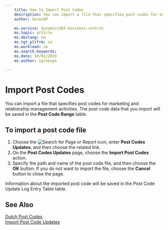 ```yaml
---
    title: How to Import Post Codes
    description: You can import a file that specifies post codes for marketing and relationship management activities. The post code data that you import will be saved in the Post Code Range table.
    author: SorenGP

    ms.service: dynamics365-business-central
    ms.topic: article
    ms.devlang: na
    ms.tgt_pltfrm: na
    ms.workload: na
    ms.search.keywords:
    ms.date: 10/01/2019
    ms.author: sgroespe

---
```

# Import Post Codes
You can import a file that specifies post codes for marketing and relationship management activities. The post code data that you import will be saved in the **Post Code Range** table.  

## To import a post code file  

1.  Choose the ![Search for Page or Report](../../media/ui-search/search_small.png "Search for Page or Report icon") icon, enter **Post Codes Updates**, and then choose the related link.  
2.  On the **Post Codes Updates** page, choose the **Import Post Codes** action.  
3.  Specify the path and name of the post code file, and then choose the **OK** button. If you do not want to import the file, choose the **Cancel** button to close the page.  

Information about the imported post code will be saved in the Post Code Update Log Entry Table table.  

## See Also  
 [Dutch Post Codes](dutch-post-codes.md)   
 [Import Post Code Updates](how-to-import-post-code-updates.md)
